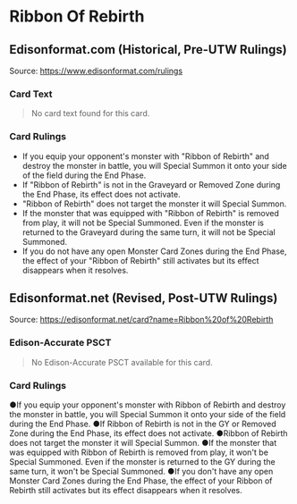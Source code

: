# Ribbon Of Rebirth

## Edisonformat.com (Historical, Pre-UTW Rulings)

Source: https://www.edisonformat.com/rulings

### Card Text

> No card text found for this card.

### Card Rulings

*   If you equip your opponent's monster with "Ribbon of Rebirth" and destroy the monster in battle, you will Special Summon it onto your side of the field during the End Phase.
*   If "Ribbon of Rebirth" is not in the Graveyard or Removed Zone during the End Phase, its effect does not activate.
*   "Ribbon of Rebirth" does not target the monster it will Special Summon.
*   If the monster that was equipped with "Ribbon of Rebirth" is removed from play, it will not be Special Summoned. Even if the monster is returned to the Graveyard during the same turn, it will not be Special Summoned.
*   If you do not have any open Monster Card Zones during the End Phase, the effect of your "Ribbon of Rebirth" still activates but its effect disappears when it resolves.

## Edisonformat.net (Revised, Post-UTW Rulings)

Source: https://edisonformat.net/card?name=Ribbon%20of%20Rebirth

### Edison-Accurate PSCT

> No Edison-Accurate PSCT available for this card.

### Card Rulings

●If you equip your opponent's monster with Ribbon of Rebirth and destroy the monster in battle, you will Special Summon it onto your side of the field during the End Phase.
●If Ribbon of Rebirth is not in the GY or Removed Zone during the End Phase, its effect does not activate.
●Ribbon of Rebirth does not target the monster it will Special Summon.
●If the monster that was equipped with Ribbon of Rebirth is removed from play, it won't be Special Summoned. Even if the monster is returned to the GY during the same turn, it won't be Special Summoned.
●If you don't have any open Monster Card Zones during the End Phase, the effect of your Ribbon of Rebirth still activates but its effect disappears when it resolves.
            